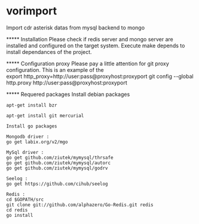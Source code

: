 vorimport
=========

Import cdr asterisk datas from mysql backend to mongo


***** Installation
    Please check if redis server and mongo server are installed and configured on the target system.
    Execute make depends to install dependances of the project.
    
***** Configuration proxy
    Please pay a little attention for git proxy configuration.
    This is an example of the  
    export http_proxy=http://user:pass@proxyhost:proxyport
    git config --global http.proxy http://user:pass@proxyhost:proxyport

***** Requered packages
    Install debian packages
    
    apt-get install bzr
    
    apt-get install git mercurial

    Install go packages
    
    Mongodb driver :
    go get labix.org/v2/mgo
    
    MySql driver :
    go get github.com/ziutek/mymysql/thrsafe
    go get github.com/ziutek/mymysql/autorc
    go get github.com/ziutek/mymysql/godrv
    
    Seelog : 
    go get https://github.com/cihub/seelog
    
    Redis :
    cd $GOPATH/src
    git clone git://github.com/alphazero/Go-Redis.git redis
    cd redis
    go install

  

    

